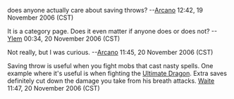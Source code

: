 does anyone actually care about saving throws?
--[Arcano](User:Arcano.md "wikilink") 12:42, 19 November 2006 (CST)

It is a category page. Does it even matter if anyone does or does not?
--[Ylem](User:Ylem.md "wikilink") 00:34, 20 November 2006 (CST)

Not really, but I was curious. --[Arcano](User:Arcano.md "wikilink")
11:45, 20 November 2006 (CST)

Saving throw is useful when you fight mobs that cast nasty spells. One
example where it's useful is when fighting the [Ultimate
Dragon](Ultimate_Dragon "wikilink"). Extra saves definitely cut down the
damage you take from his breath attacks.
[Waite](User:Waite.md "wikilink") 11:47, 20 November 2006 (CST)
